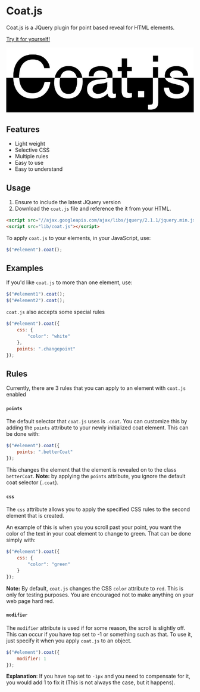 Coat.js
=======

Coat.js is a JQuery plugin for point based reveal for HTML elements.

[Try it for yourself!](http://exphat.github.io/coat.js)

![a Coat.js example](https://raw.githubusercontent.com/ExPHAT/coat.js/master/coat.jpg)

Features
--------

- Light weight
- Selective CSS
- Multiple rules
- Easy to use
- Easy to understand


Usage
-----

1. Ensure to include the latest JQuery version
2. Download the `coat.js` file and reference the it from your HTML.

```html
<script src="//ajax.googleapis.com/ajax/libs/jquery/2.1.1/jquery.min.js"></script>
<script src="lib/coat.js"></script>
```


To apply `coat.js` to your elements, in your JavaScript, use:
```javascript
$("#element").coat();
```

Examples
--------

If you'd like `coat.js` to more than one element, use:
```javascript
$("#element1").coat();
$("#element2").coat();
```

`coat.js` also accepts some special rules
```javascript
$("#element").coat({
	css: {
		"color": "white"
	},
	points: ".changepoint"
});
```

Rules
-----

Currently, there are 3 rules that you can apply to an element with `coat.js` enabled

#### `points`
The default selector that `coat.js` uses is `.coat`. You can customize this by adding the `points` attribute to your newly initialized coat element. This can be done with:
```javascript
$("#element").coat({
	points: ".betterCoat"
});
```
This changes the element that the element is revealed on to the class `betterCoat`.
**Note:** by applying the `points` attribute, you ignore the default coat selector (`.coat`).

#### `css`
The `css` attribute allows you to apply the specified CSS rules to the second element that is created.

An example of this is when you you scroll past your point, you want the color of the text in your coat element to change to green. That can be done simply with:
```javascript
$("#element").coat({
	css: {
		"color": "green"
	}
});
```
**Note:** By default, `coat.js` changes the CSS `color` attribute to `red`. This is only for testing purposes. You are encouraged not to make anything on your web page hard red.

#### `modifier`
The `modifier` attribute is used if for some reason, the scroll is slightly off. This can occur if you have top set to -1 or something such as that. To use it, just specify it when you apply `coat.js` to an object.
```javascript
$("#element").coat({
	modifier: 1
});
```
**Explanation**: If you have `top` set to `-1px` and you need to compensate for it, you would add 1 to fix it (This is not always the case, but it happens).
